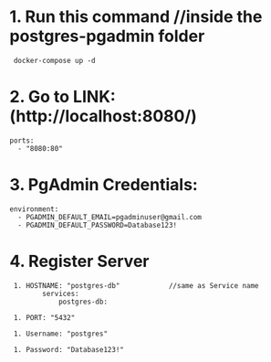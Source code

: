 # 1. Run this command                 //inside the postgres-pgadmin folder

     docker-compose up -d 



# 2. Go to LINK:  (http://localhost:8080/)

    ports:
      - "8080:80"



# 3. PgAdmin Credentials: 

    environment:
      - PGADMIN_DEFAULT_EMAIL=pgadminuser@gmail.com
      - PGADMIN_DEFAULT_PASSWORD=Database123!



# 4. Register Server

     1. HOSTNAME: "postgres-db"            //same as Service name
            services:
                postgres-db:

     1. PORT: "5432"

     1. Username: "postgres"

     1. Password: "Database123!"
